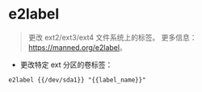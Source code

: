 # e2label

> 更改 ext2/ext3/ext4 文件系统上的标签。
> 更多信息：<https://manned.org/e2label>。

- 更改特定 ext 分区的卷标签：

`e2label {{/dev/sda1}} "{{label_name}}"`